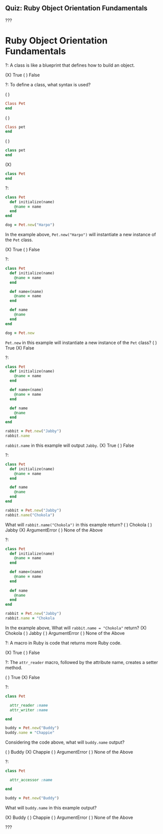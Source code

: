 ## Quiz: Ruby Object Orientation Fundamentals

???

# Ruby Object Orientation Fundamentals

?: A class is like a blueprint that defines how to build an object.

(X) True ( ) False

?: To define a class, what syntax is used?

( )
```ruby
Class Pet
end
```
( )
```ruby
Class pet
end
```
( )
```ruby
class pet
end
```
(X)
```ruby
class Pet
end
```

?: 

```ruby
class Pet
  def initialize(name)
    @name = name
  end
end

dog = Pet.new("Harpo")
```

In the example above, `Pet.new("Harpo")` will instantiate a new instance of the `Pet` class.

(X) True ( ) False

?: 

```ruby
class Pet
  def initialize(name)
    @name = name
  end

  def name=(name)
    @name = name
  end

  def name
    @name
  end
end

dog = Pet.new
```

`Pet.new` in this example will instantiate a new instance of the `Pet` class?
( ) True (X) False

?: 

```ruby
class Pet
  def initialize(name)
    @name = name
  end

  def name=(name)
    @name = name
  end

  def name
    @name
  end
end
```

```ruby
rabbit = Pet.new("Jabby")
rabbit.name
```

`rabbit.name` in this example will output `Jabby`.
(X) True ( ) False

?: 

```ruby
class Pet
  def initialize(name)
    @name = name
  end

  def name
    @name
  end
end
```

```ruby
rabbit = Pet.new("Jabby")
rabbit.name("Chokola")
```

What will `rabbit.name("Chokola")` in this example return?
( ) Chokola ( ) Jabby (X) ArgumentError ( ) None of the Above

?:

```ruby
class Pet
  def initialize(name)
    @name = name
  end

  def name=(name)
    @name = name
  end
  
  def name
    @name
  end
end
```

```ruby
rabbit = Pet.new("Jabby")
rabbit.name = "Chokola
```

In the example above, What will `rabbit.name = "Chokola"` return?
(X) Chokola ( ) Jabby ( ) ArgumentError ( ) None of the Above

?: A macro in Ruby is code that returns more Ruby code.

(X) True ( ) False

?: The `attr_reader` macro, followed by the attribute name, creates a setter method.

( ) True (X) False

?:

```ruby
class Pet

  attr_reader :name
  attr_writer :name

end
```

```ruby
buddy = Pet.new("Buddy")
buddy.name = "Chappie"
```

Considering the code above, what will `buddy.name` output?

( ) Buddy (X) Chappie ( ) ArgumentError ( ) None of the Above

?:

```ruby
class Pet

  attr_accessor :name

end
```

```ruby
buddy = Pet.new("Buddy")
```

What will `buddy.name` in this example output?

(X) Buddy ( ) Chappie ( ) ArgumentError ( ) None of the Above

???
